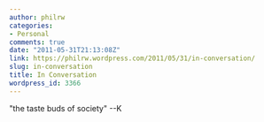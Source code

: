 ```yaml
---
author: philrw
categories:
- Personal
comments: true
date: "2011-05-31T21:13:08Z"
link: https://philrw.wordpress.com/2011/05/31/in-conversation/
slug: in-conversation
title: In Conversation
wordpress_id: 3366
---
```


"the taste buds of society" --K
